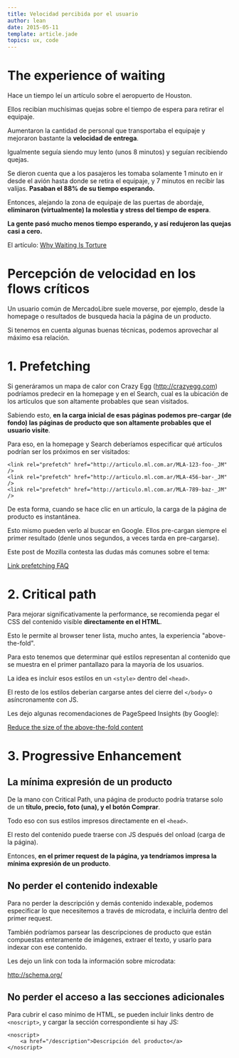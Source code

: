 ```yaml
---
title: Velocidad percibida por el usuario
author: lean
date: 2015-05-11
template: article.jade
topics: ux, code
---
```


# The experience of waiting

Hace un tiempo leí un artículo sobre el aeropuerto de Houston.

Ellos recibían muchísimas quejas sobre el tiempo de espera para retirar el equipaje.

Aumentaron la cantidad de personal que transportaba el equipaje y mejoraron bastante la **velocidad de entrega**.

Igualmente seguía siendo muy lento (unos 8 minutos) y seguían recibiendo quejas.

Se dieron cuenta que a los pasajeros les tomaba solamente 1 minuto en ir desde el avión hasta donde se retira el equipaje, y 7 minutos en recibir las valijas. **Pasaban el 88% de su tiempo esperando.**

Entonces, alejando la zona de equipaje de las puertas de abordaje, **eliminaron (virtualmente) la molestia y stress del tiempo de espera**.

**La gente pasó mucho menos tiempo esperando, y así redujeron las quejas casi a cero.**

El artículo: [Why Waiting Is Torture](http://www.nytimes.com/2012/08/19/opinion/sunday/why-waiting-in-line-is-torture.html)

# Percepción de velocidad en los flows críticos

Un usuario común de MercadoLibre suele moverse, por ejemplo, desde la homepage o resultados de busqueda hacia la página de un producto.

Si tenemos en cuenta algunas buenas técnicas, podemos aprovechar al máximo esa relación.

# 1. Prefetching

Si generáramos un mapa de calor con Crazy Egg (http://crazyegg.com) podríamos predecir en la homepage y en el Search, cual es la ubicación de los artículos que son altamente probables que sean visitados.

Sabiendo esto, **en la carga inicial de esas páginas podemos pre-cargar (de fondo) las páginas de producto que son altamente probables que el usuario visite**.

Para eso, en la homepage y Search deberíamos especificar qué artículos podrían ser los próximos en ser visitados:

```
<link rel="prefetch" href="http://articulo.ml.com.ar/MLA-123-foo-_JM" />
<link rel="prefetch" href="http://articulo.ml.com.ar/MLA-456-bar-_JM" />
<link rel="prefetch" href="http://articulo.ml.com.ar/MLA-789-baz-_JM" />
```

De esta forma, cuando se hace clic en un artículo, la carga de la página de producto es instantánea.

Esto mismo pueden verlo al buscar en Google. Ellos pre-cargan siempre el primer resultado (denle unos segundos, a veces tarda en pre-cargarse).

Este post de Mozilla contesta las dudas más comunes sobre el tema:

[Link prefetching FAQ](https://developer.mozilla.org/en-US/docs/Web/HTTP/Link_prefetching_FAQ)

# 2. Critical path

Para mejorar significativamente la performance, se recomienda pegar el CSS del contenido visible **directamente en el HTML**.

Esto le permite al browser tener lista, mucho antes, la experiencia "above-the-fold".

Para esto tenemos que determinar qué estilos representan al contenido que se muestra en el primer pantallazo para la mayoría de los usuarios.

La idea es incluir esos estilos en un `<style>` dentro del `<head>`.

El resto de los estilos deberían cargarse antes del cierre del `</body>` o asíncronamente con JS.

Les dejo algunas recomendaciones de PageSpeed Insights (by Google):

[Reduce the size of the above-the-fold content](https://developers.google.com/speed/docs/insights/PrioritizeVisibleContent)

# 3. Progressive Enhancement

## La mínima expresión de un producto

De la mano con Critical Path, una página de producto podría tratarse solo de un **título, precio, foto (una), y el botón Comprar**.

Todo eso con sus estilos impresos directamente en el `<head>`.

El resto del contenido puede traerse con JS después del onload (carga de la página).

Entonces, **en el primer request de la página, ya tendríamos impresa la mínima expresión de un producto**.

## No perder el contenido indexable

Para no perder la descripción y demás contenido indexable, podemos especificar lo que necesitemos a través de microdata, e incluirla dentro del primer request.

También podríamos parsear las descripciones de producto que están compuestas enteramente de imágenes, extraer el texto, y usarlo para indexar con ese contenido.

Les dejo un link con toda la información sobre microdata:

http://schema.org/

## No perder el acceso a las secciones adicionales

Para cubrir el caso mínimo de HTML, se pueden incluir links dentro de `<noscript>`, y cargar la sección correspondiente si hay JS:

```
<noscript>
    <a href="/description">Descripción del producto</a>
</noscript>
```
